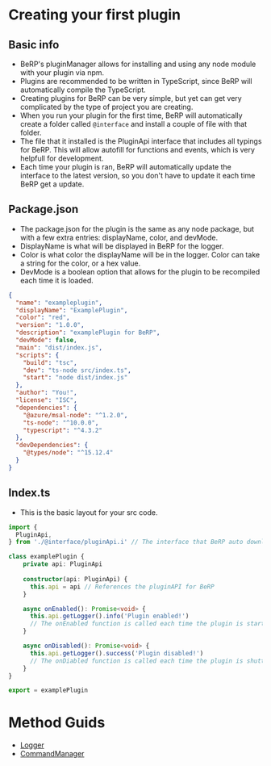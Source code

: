 # Creating your first plugin
## Basic info
- BeRP's pluginManager allows for installing and using any node module with your plugin via npm.
- Plugins are recommended to be written in TypeScript, since BeRP will automatically compile the TypeScript.
- Creating plugins for BeRP can be very simple, but yet can get very complicated by the type of project you are creating.
- When you run your plugin for the first time, BeRP will automatically create a folder called ```@interface``` and install a couple of file with that folder.
- The file that it installed is the PluginApi interface that includes all typings for BeRP. This will allow autofill for functions and events, which is very helpfull for development.
- Each time your plugin is ran, BeRP will automatically update the interface to the latest version, so you don't have to update it each time BeRP get a update.

## Package.json
- The package.json for the plugin is the same as any node package, but with a few extra entries: displayName, color, and devMode.
- DisplayName is what will be displayed in BeRP for the logger.
- Color is what color the displayName will be in the logger. Color can take a string for the color, or a hex value.
- DevMode is a boolean option that allows for the plugin to be recompiled each time it is loaded.
```json
{
  "name": "exampleplugin",
  "displayName": "ExamplePlugin",
  "color": "red",
  "version": "1.0.0",
  "description": "examplePlugin for BeRP",
  "devMode": false,
  "main": "dist/index.js",
  "scripts": {
    "build": "tsc",
    "dev": "ts-node src/index.ts",
    "start": "node dist/index.js"
  },
  "author": "You!",
  "license": "ISC",
  "dependencies": {
    "@azure/msal-node": "^1.2.0",
    "ts-node": "^10.0.0",
    "typescript": "^4.3.2"
  },
  "devDependencies": {
    "@types/node": "^15.12.4"
  }
}
```

## Index.ts
- This is the basic layout for your src code.
```ts
import {
  PluginApi, 
} from './@interface/pluginApi.i' // The interface that BeRP auto downloads

class examplePlugin {
    private api: PluginApi
  
    constructor(api: PluginApi) {
      this.api = api // References the pluginAPI for BeRP
    }

    async onEnabled(): Promise<void> {
      this.api.getLogger().info('Plugin enabled!')
      // The onEnabled function is called each time the plugin is started
    }

    async onDisabled(): Promise<void> {
      this.api.getLogger().success('Plugin disabled!')
      // The onDiabled function is called each time the plugin is shutting down
    }
}

export = examplePlugin

```

# Method Guids
- [Logger](https://github.com/NobUwU/BeRP/blob/main/docs/logger.md)
- [CommandManager](https://github.com/NobUwU/BeRP/blob/main/docs/command.md)